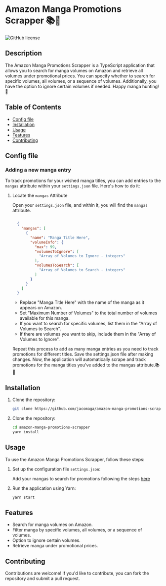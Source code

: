 # Amazon Manga Promotions Scrapper 📚🏯

![GitHub license](https://img.shields.io/badge/license-MIT-blue.svg)

## Description

The Amazon Manga Promotions Scrapper is a TypeScript application that allows you to search for manga volumes on Amazon and retrieve all volumes under promotional prices. You can specify whether to search for specific volumes, all volumes, or a sequence of volumes. Additionally, you have the option to ignore certain volumes if needed. Happy manga hunting! 🎉

## Table of Contents

- [Config file](#config-file)
- [Installation](#installation)
- [Usage](#usage)
- [Features](#features)
- [Contributing](#contributing)

## Config file
### Adding a new manga entry

  To track promotions for your wished manga titles, you can add entries to the `mangas` attribute within your `settings.json` file. Here's how to do it:

  1. Locate the `mangas` Attribute

      Open your `settings.json` file, and within it, you will find the `mangas` attribute.


      ```json

        {
          "mangas": [
            {
              "name": "Manga Title Here",
              "volumeInfo": {
                "max": 99,
                "volumesToIgnore": [
                  "Array of Volumes to Ignore - integers"
                ],
                "volumesToSearch": [
                  "Array of Volumes to Search - integers"
                ]
              }
            }
          ]
        }


      ```

      - Replace "Manga Title Here" with the name of the manga as it appears on Amazon.
      - Set "Maximum Number of Volumes" to the total number of volumes available for this manga.
      - If you want to search for specific volumes, list them in the "Array of Volumes to Search".
      - If there are volumes you want to skip, include them in the "Array of Volumes to Ignore".

      Repeat this process to add as many manga entries as you need to track promotions for different titles. Save the settings.json file after making changes.
      Now, the application will automatically scrape and track promotions for the manga titles you've added to the mangas attribute.📚🎉
## Installation

1. Clone the repository:
   ```sh
   git clone https://github.com/jacomaga/amazon-manga-promotions-scrapper.git
   ```
2. Clone the repository:
    ```sh
    cd amazon-manga-promotions-scrapper
    yarn install
    ```
## Usage

  To use the Amazon Manga Promotions Scrapper, follow these steps:

1. Set up the configuration file `settings.json`:

    Add your mangas to search for promotions following the steps [here](#config-file)

2. Run the application using Yarn:
    ```sh
    yarn start
    ```

## Features

  - Search for manga volumes on Amazon.
  - Filter manga by specific volumes, all volumes, or a sequence of volumes.
  - Option to ignore certain volumes.
  - Retrieve manga under promotional prices.

## Contributing

Contributions are welcome! If you'd like to contribute, you can fork the repository and submit a pull request.
